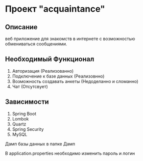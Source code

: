 # Проект "acquaintance"

## Описание
веб приложение для знакомств в интернете с возможностью обмениваться сообщениями.

## Необходимый Функционал
1. Авторизация (Реализованно)
2. Подключение к базе данных (Реализовнно)
3. Возможность создавать анкеты (Недоделанно и сломанно)
4. Чат (Отсутсвует)

## Зависимости 
1. Spring Boot
2. Lombok 
3. Quartz
4. Spring Security
5. MySQL

Дамп базы данных в папке Дамп

В application.properties необходимо изменить пароль и логин